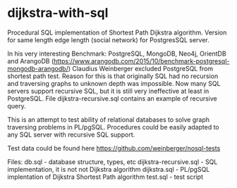 # dijkstra-with-sql
Procedural SQL implementation of Shortest Path Dijkstra algorithm. Version for same length edge length (social network) for PostgresSQL server. 

In his very interesting Benchmark: PostgreSQL, MongoDB, Neo4j, OrientDB and ArangoDB
(https://www.arangodb.com/2015/10/benchmark-postgresql-mongodb-arangodb/) 
Claudius Weinberger excluded PostgreSQL from shortest path test. 
Reason for this is that originally SQL had no recursion and traversing graphs 
to unknown depth was impossible. Now many SQL servers support recursive SQL, but it is still very ineffective 
at least in PostgreSQL. File dijkstra-recursive.sql contains an example of recursive query.  

This is an attempt to test ability of relational databases to solve graph traversing problems in PL/pgSQL.
Procedures could be easily adapted to any SQL server with recursive SQL support. 

Test data could be found here https://github.com/weinberger/nosql-tests

Files:
db.sql                  - database structure, types, etc
dijkstra-recursive.sql  - SQL implementation, it is not not Dijkstra algorithm
dijkstra.sql            - PL/pgSQL implentation of Dijkstra Shortest Path algorithm
test.sql                - test script


